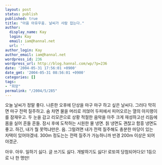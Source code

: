 ```yaml
---
layout: post
status: publish
published: true
title: "아윰 아유우움. 날씨가 사람 잡는다."
author:
  display_name: Kay
  login: Kay
  email: iam@hannal.net
  url: ''
author_login: Kay
author_email: iam@hannal.net
wordpress_id: 236
wordpress_url: http://blog.hannal.com/wp/?p=236
date: '2004-05-31 17:56:01 +0900'
date_gmt: '2004-05-31 08:56:01 +0900'
categories: []
tags:
- "희망"
permalink: "/2004/5/285"
---
```

<p>오늘 날씨가 정말 좋다. 나른한 오후에 단상을 마구 마구 하고 싶은 날씨다. 그러다 막히면 마구 전력 질주하고. 숨 차면 물을 머리로 끼얹어 두피에서 피어오르는 열의 아지랭이를 잠재우고. 두 눈을 감고 리모콘으로 상황 적절한 음악을 아주 크게 재성하고선 리듬에 몸을 실어 흔들 흔들. 잠시 후에 도착하는 시원한 물 냉면. 칡 냉면도 괜찮고 함흥 냉면도 좋고. 하긴, 내가 뭘 못먹냐만은. 음. 그럴려면 내가 전력 질주해도 충분한 마당이 있는 자택이 있어야겠네. 300m 정도는는 전력 질주가 가능하니까 반경 200m 이상은 되어야겠군.</p>
<p>아우. 아우. 일하기 싫다. 글 쓰기도 싫다. 개발하기도 싫다! 로또여 당첨되어다오! 1등으로 나 한 명만!</p>
